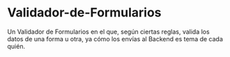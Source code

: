 # Validador-de-Formularios
Un Validador de Formularios en el que, según ciertas reglas, valida los datos de una forma u otra, ya cómo los envías al Backend es tema de cada quién.
